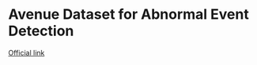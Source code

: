 # Avenue Dataset for Abnormal Event Detection

[Official link](http://www.cse.cuhk.edu.hk/~leojia/projects/detectabnormal/dataset.html)
